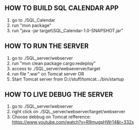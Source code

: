 ## HOW TO BUILD SQL CALENDAR APP
1. go to ./SQL_Calendar
2. run "mvn package"
3. run "java -jar target\SQL_Calendar-1.0-SNAPSHOT.jar"

## HOW TO RUN THE SERVER
1. go to ./SQL_server/webserver
2. run "mvn clean package cargo:redeploy"
3. access to ./SQL_server/webseverver/target
4. run file ".war" on Tomcat server
OR
3. Start Tomcat server from D://stuff/tomcat.../bin/startup


## HOW TO LIVE DEBUG THE SERVER
1. go to ./SQL_server/webserver
2. right click on ./SQL_server/webserver/target/webserver
3. Choose debbug on Tomcat
refference: https://www.youtube.com/watch?v=R9mugpHWr14&t=332s